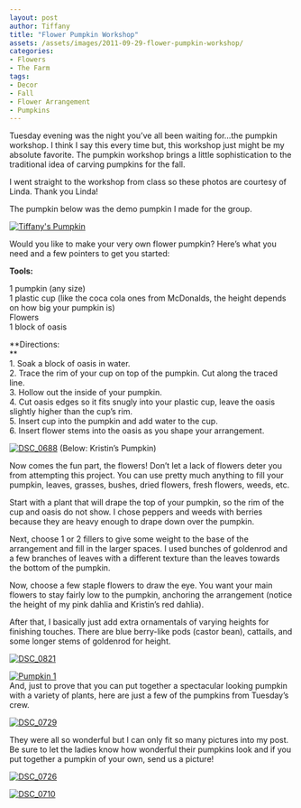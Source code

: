 ```yaml
---
layout: post
author: Tiffany
title: "Flower Pumpkin Workshop"
assets: /assets/images/2011-09-29-flower-pumpkin-workshop/
categories: 
- Flowers
- The Farm
tags: 
- Decor
- Fall
- Flower Arrangement
- Pumpkins
---
```


Tuesday evening was the night you’ve all been waiting for…the pumpkin workshop. I think I say this every time but, this workshop just might be my absolute favorite. The pumpkin workshop brings a little sophistication to the traditional idea of carving pumpkins for the fall.

I went straight to the workshop from class so these photos are courtesy of Linda. Thank you Linda!

The pumpkin below was the demo pumpkin I made for the group.

[![](jekyll_uploads/2011/09/DSC_0692-325x479.jpg "Tiffany's Pumpkin")](http://www.sweetpeonies.com/2011/09/flower-pumpkin-workshop/dsc_0692/)

Would you like to make your very own flower pumpkin? Here’s what you need and a few pointers to get you started:

**Tools:**

1 pumpkin (any size)  
1 plastic cup (like the coca cola ones from McDonalds, the height depends on how big your pumpkin is)  
Flowers  
1 block of oasis

**Directions:  
**  
1\. Soak a block of oasis in water.  
2\. Trace the rim of your cup on top of the pumpkin. Cut along the traced line.  
3\. Hollow out the inside of your pumpkin.  
4\. Cut oasis edges so it fits snugly into your plastic cup, leave the oasis slightly higher than the cup’s rim.  
5\. Insert cup into the pumpkin and add water to the cup.  
6\. Insert flower stems into the oasis as you shape your arrangement.

[![](jekyll_uploads/2011/09/DSC_0688-325x489.jpg "DSC_0688")](http://www.sweetpeonies.com/2011/09/flower-pumpkin-workshop/dsc_0688/) (Below: Kristin’s Pumpkin)

Now comes the fun part, the flowers! Don’t let a lack of flowers deter you from attempting this project. You can use pretty much anything to fill your pumpkin, leaves, grasses, bushes, dried flowers, fresh flowers, weeds, etc.

Start with a plant that will drape the top of your pumpkin, so the rim of the cup and oasis do not show. I chose peppers and weeds with berries because they are heavy enough to drape down over the pumpkin.

Next, choose 1 or 2 fillers to give some weight to the base of the arrangement and fill in the larger spaces. I used bunches of goldenrod and a few branches of leaves with a different texture than the leaves towards the bottom of the pumpkin.

Now, choose a few staple flowers to draw the eye. You want your main flowers to stay fairly low to the pumpkin, anchoring the arrangement (notice the height of my pink dahlia and Kristin’s red dahlia).

After that, I basically just add extra ornamentals of varying heights for finishing touches. There are blue berry-like pods (castor bean), cattails, and some longer stems of goldenrod for height.

[![](jekyll_uploads/2011/09/DSC_0821-575x434.jpg "DSC_0821")](http://www.sweetpeonies.com/2011/09/flower-pumpkin-workshop/dsc_0821/)

[![](jekyll_uploads/2011/09/DSC_0732-136x150.jpg "Pumpkin 1")](http://www.sweetpeonies.com/2011/09/flower-pumpkin-workshop/dsc_0732/)  
And, just to prove that you can put together a spectacular looking pumpkin with a variety of plants, here are just a few of the pumpkins from Tuesday’s crew.

[![](jekyll_uploads/2011/09/DSC_0729-103x150.jpg "DSC_0729")](http://www.sweetpeonies.com/2011/09/flower-pumpkin-workshop/dsc_0729/)

They were all so wonderful but I can only fit so many pictures into my post. Be sure to let the ladies know how wonderful their pumpkins look and if you put together a pumpkin of your own, send us a picture!

[![](jekyll_uploads/2011/09/DSC_0726-325x376.jpg "DSC_0726")](http://www.sweetpeonies.com/2011/09/flower-pumpkin-workshop/dsc_0726/)

[![](jekyll_uploads/2011/09/DSC_0710-114x150.jpg "DSC_0710")](http://www.sweetpeonies.com/2011/09/flower-pumpkin-workshop/dsc_0710/)